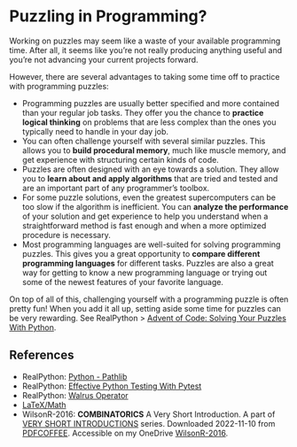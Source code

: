 # Puzzling in Programming?
Working on puzzles may seem like a waste of your available programming time. After all, it seems like you’re not really producing anything useful and you’re not advancing your current projects forward.

However, there are several advantages to taking some time off to practice with programming puzzles:

- Programming puzzles are usually better specified and more contained than your regular job tasks. They offer you the chance to **practice logical thinking** on problems that are less complex than the ones you typically need to handle in your day job.
- You can often challenge yourself with several similar puzzles. This allows you to **build procedural memory**, much like muscle memory, and get experience with structuring certain kinds of code.
- Puzzles are often designed with an eye towards a solution. They allow you to **learn about and apply algorithms** that are tried and tested and are an important part of any programmer’s toolbox.
- For some puzzle solutions, even the greatest supercomputers can be too slow if the algorithm is inefficient. You can **analyze the performance** of your solution and get experience to help you understand when a straightforward method is fast enough and when a more optimized procedure is necessary.
- Most programming languages are well-suited for solving programming puzzles. This gives you a great opportunity to **compare different programming languages** for different tasks. Puzzles are also a great way for getting to know a new programming language or trying out some of the newest features of your favorite language.

On top of all of this, challenging yourself with a programming puzzle is often pretty fun! When you add it all up, setting aside some time for puzzles can be very rewarding.
See RealPython > [Advent of Code: Solving Your Puzzles With Python](https://realpython.com/python-advent-of-code/).

## References
- RealPython: [Python - Pathlib](https://realpython.com/python-pathlib/)
- RealPython: [Effective Python Testing With Pytest](https://realpython.com/pytest-python-testing/)
- RealPython: [Walrus Operator](https://realpython.com/python-walrus-operator/)
- [LaTeX/Math](https://en.wikibooks.org/wiki/LaTeX/Mathematics)
- WilsonR-2016: **COMBINATORICS** A Very Short Introduction. A part of [VERY SHORT INTRODUCTIONS](https://www.oup.com/vsi) series. Downloaded 2022-11-10 from [PDFCOFFEE](https://pdfcoffee.com/qdownload/combinatorics-a-very-short-introduction-pdf-free.html). Accessible on my OneDrive [WilsonR-2016](https://1drv.ms/b/s!AikiH0T16G7Y9UP8WRuimYnIDh4B?e=e7QuRE).
